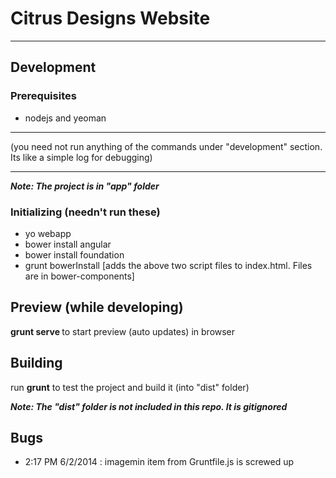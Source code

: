 # Citrus Designs Website
---
## Development
### Prerequisites
- nodejs and yeoman

---

(you need not run anything of the commands under "development" section. Its like a simple log for debugging)

---
<b>*Note: The project is in "app" folder*</b>

### Initializing (needn't run these)
- yo webapp
- bower install angular
- bower install foundation
- grunt bowerInstall [adds the above two script files to index.html. Files are in bower-components]

## Preview (while developing)
  <b>grunt serve </b> to start preview (auto updates) in browser
## Building

 run <b>grunt</b> to test the project and build it (into "dist" folder)

 <b><i> Note: The "dist" folder is not included in this repo. It is gitignored </i></b>

## Bugs

- 2:17 PM 6/2/2014 : imagemin item from Gruntfile.js is screwed up
